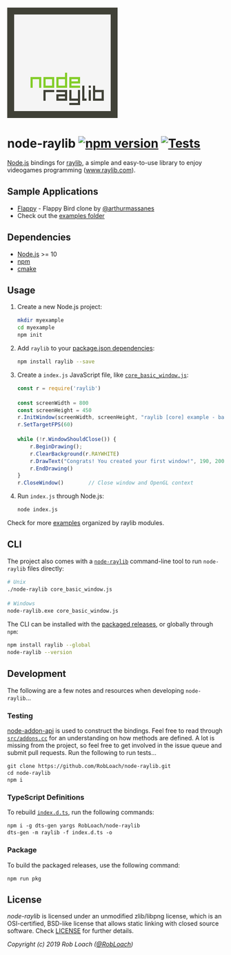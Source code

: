 ![node-raylib Logo](logo/raylib-node_256x256.png)

# node-raylib [![npm version](http://img.shields.io/npm/v/raylib.svg)](https://npmjs.org/package/raylib "View this project on npm") [![Tests](https://github.com/RobLoach/node-raylib/workflows/Tests/badge.svg)](https://github.com/RobLoach/node-raylib/actions?query=workflow%3ATests+branch%3Amaster "See automated test status on GitHub Actions")

[Node.js](https://nodejs.org) bindings for [raylib](https://www.raylib.com/), a simple and easy-to-use library to enjoy videogames programming (www.raylib.com).

## Sample Applications

- [Flappy](https://github.com/arthurmassanes/flappy) - Flappy Bird clone by [@arthurmassanes](https://github.com/arthurmassanes)
- Check out the [examples folder](examples)

## Dependencies

- [Node.js](https://nodejs.org) >= 10
- [npm](https://www.npmjs.com)
- [cmake](https://cmake.org)

## Usage

1. Create a new Node.js project:
    ``` bash
    mkdir myexample
    cd myexample
    npm init
    ```

2. Add `raylib` to your [package.json dependencies](https://docs.npmjs.com/files/package.json#dependencies):
    ``` bash
    npm install raylib --save
    ```

3. Create a `index.js` JavaScript file, like [`core_basic_window.js`](examples/core/core_basic_window.js):
    ``` javascript
    const r = require('raylib')

    const screenWidth = 800
    const screenHeight = 450
    r.InitWindow(screenWidth, screenHeight, "raylib [core] example - basic window")
    r.SetTargetFPS(60)

    while (!r.WindowShouldClose()) {
        r.BeginDrawing();
        r.ClearBackground(r.RAYWHITE)
        r.DrawText("Congrats! You created your first window!", 190, 200, 20, r.LIGHTGRAY)
        r.EndDrawing()
    }
    r.CloseWindow()        // Close window and OpenGL context
    ```

4. Run `index.js` through Node.js:
    ``` bash
    node index.js
    ```

Check for more [examples](examples) organized by raylib modules.

## CLI

The project also comes with a [`node-raylib`](https://github.com/RobLoach/node-raylib/blob/master/bin/node-raylib) command-line tool to run `node-raylib` files directly:

``` bash
# Unix
./node-raylib core_basic_window.js

# Windows
node-raylib.exe core_basic_window.js
```

The CLI can be installed with the [packaged releases](https://github.com/RobLoach/node-raylib/releases), or globally through `npm`:

``` bash
npm install raylib --global
node-raylib --version
```

## Development

The following are a few notes and resources when developing `node-raylib`...

### Testing

[node-addon-api](https://github.com/nodejs/node-addon-api) is used to construct the bindings. Feel free to read through [`src/addons.cc`](src/addons.cc) for an understanding on how methods are defined. A lot is missing from the project, so feel free to get involved in the issue queue and submit pull requests. Run the following to run tests...

```
git clone https://github.com/RobLoach/node-raylib.git
cd node-raylib
npm i
```

### TypeScript Definitions

To rebuild [`index.d.ts`](index.d.ts), run the following commands:

```
npm i -g dts-gen yargs RobLoach/node-raylib
dts-gen -m raylib -f index.d.ts -o
```

### Package

To build the packaged releases, use the following command:

```
npm run pkg
```

## License

*node-raylib* is licensed under an unmodified zlib/libpng license, which is an OSI-certified,
BSD-like license that allows static linking with closed source software. Check [LICENSE](LICENSE) for further details.

*Copyright (c) 2019 Rob Loach ([@RobLoach](https://twitter.com/RobLoach))*
